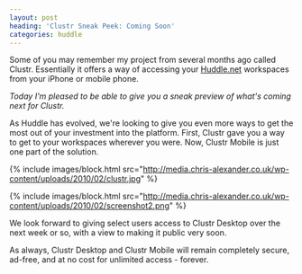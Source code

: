 ```yaml
---
layout: post
heading: 'Clustr Sneak Peek: Coming Soon'
categories: huddle
---
```


Some of you may remember my project from several months ago called Clustr. Essentially it offers a way of accessing your [Huddle.net](http://www.huddle.net) workspaces from your iPhone or mobile phone.

*Today I'm pleased to be able to give you a sneak preview of what's coming next for Clustr.*

As Huddle has evolved, we're looking to give you even more ways to get the most out of your investment into the platform. First, Clustr gave you a way to get to your workspaces wherever you were. Now, Clustr Mobile is just one part of the solution.

{% include images/block.html src="http://media.chris-alexander.co.uk/wp-content/uploads/2010/02/clustr.jpg" %}

{% include images/block.html src="http://media.chris-alexander.co.uk/wp-content/uploads/2010/02/screenshot2.png" %}

We look forward to giving select users access to Clustr Desktop over the next week or so, with a view to making it public very soon.

As always, Clustr Desktop and Clustr Mobile will remain completely secure, ad-free, and at no cost for unlimited access - forever.
